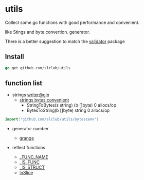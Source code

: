 # utils
Collect some go functions with good performance and convenient.

like Stings and byte convertion. generator.

There is a better suggestion to match the [validator](https://github.com/go-playground/validator) package

## Install

```go
go get github.com/slclub/utils
```

## function list

- strings  [writer@gin](https://github.com/gin-gonic/gin/tree/master/internal/bytesconv)
  - [strings bytes convenient](https://github.com/slclub/utils/blob/master/bytesconv/bytesconv.go) 
    - StringToBytes(s string) (b []byte)   0 allocs/op
    - BytesToString(b []byte) string       0 allocs/op
```go 
import("github.com/slclub/utils/bytesconv") 
```  

- generator number
    - [grange](https://github.com/slclub/utils/blob/master/grange.go)

- reflect functions
  - [_FUNC_NAME](https://github.com/slclub/utils/blob/master/reflect.go)
  - [_IS_FUNC](https://github.com/slclub/utils/blob/master/reflect.go)
  - [_IS_STRUCT](https://github.com/slclub/utils/blob/master/reflect.go)
  - [InSlice](https://github.com/slclub/utils/blob/master/common.go)
